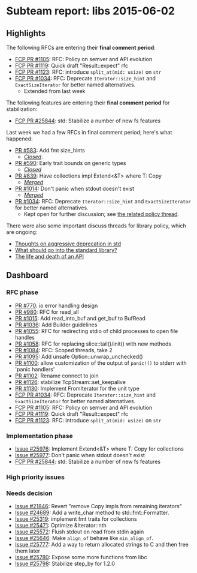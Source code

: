 # Subteam report: libs 2015-06-02

## Highlights

The following RFCs are entering their **final comment period**:

- [FCP PR #1105](https://github.com/rust-lang/rfcs/pull/1105):
  RFC: Policy on semver and API evolution
- [FCP PR #1119](https://github.com/rust-lang/rfcs/pull/1119):
  Quick draft "Result::expect" rfc
- [FCP PR #1123](https://github.com/rust-lang/rfcs/pull/1123):
  RFC: introduce `split_at(mid: usize)` on `str`
- [FCP PR #1034](https://github.com/rust-lang/rfcs/pull/1034):
  RFC: Deprecate `Iterator::size_hint` and `ExactSizeIterator` for better named alternatives.
  - Extended from last week

The following features are entering their **final comment period** for stabilization:

- [FCP PR  #25844](https://github.com/rust-lang/rust/pull/25844):
  std: Stabilize a number of new fs features

Last week we had a few RFCs in final comment period; here's what happened:

- [PR #583](https://github.com/rust-lang/rfcs/pull/583):
  Add fmt size_hints
  - [*Closed*](https://github.com/rust-lang/rfcs/pull/583#issuecomment-108103928).
- [PR #590](https://github.com/rust-lang/rfcs/pull/590):
  Early trait bounds on generic types
  - [*Closed*](https://github.com/rust-lang/rfcs/pull/590#issuecomment-108125198)
- [PR #839](https://github.com/rust-lang/rfcs/pull/839):
  Have collections impl Extend<&T> where T: Copy
  - [*Merged*](https://github.com/rust-lang/rfcs/pull/839#issuecomment-108131092)
- [PR #1014](https://github.com/rust-lang/rfcs/pull/1014):
  Don't panic when stdout doesn't exist
  - [*Merged*](https://github.com/rust-lang/rfcs/pull/1014#issuecomment-108132051)
- [PR #1034](https://github.com/rust-lang/rfcs/pull/1034):
  RFC: Deprecate `Iterator::size_hint` and `ExactSizeIterator` for better named alternatives.
  - Kept open for further discussion; see
    [the related policy thread](https://internals.rust-lang.org/t/thoughts-on-aggressive-deprecation-in-libstd/2176).

There were also some important discuss threads for library policy, which are ongoing:

- [Thoughts on aggressive deprecation in std](https://internals.rust-lang.org/t/thoughts-on-aggressive-deprecation-in-libstd/2176)
- [What should go into the standard library?](https://internals.rust-lang.org/t/what-should-go-into-the-standard-library/2158)
- [The life and death of an API](https://internals.rust-lang.org/t/the-life-and-death-of-an-api/2087)

## Dashboard

### RFC phase

- [PR #770](https://github.com/rust-lang/rfcs/pull/770):
  io error handling design
- [PR #980](https://github.com/rust-lang/rfcs/pull/980):
  RFC for read_all
- [PR #1015](https://github.com/rust-lang/rfcs/pull/1015):
  Add read_into_buf and get_buf to BufRead
- [PR #1036](https://github.com/rust-lang/rfcs/pull/1036):
  Add Builder guidelines
- [PR #1055](https://github.com/rust-lang/rfcs/pull/1055):
  RFC for redirecting stdio of child processes to open file handles
- [PR #1058](https://github.com/rust-lang/rfcs/pull/1058):
  RFC for replacing slice::tail()/init() with new methods
- [PR #1084](https://github.com/rust-lang/rfcs/pull/1084):
  RFC: Scoped threads, take 2
- [PR #1095](https://github.com/rust-lang/rfcs/pull/1095):
  Add unsafe Option::unwrap_unchecked()
- [PR #1100](https://github.com/rust-lang/rfcs/pull/1100):
  allow customization of the output of `panic!()` to stderr with 'panic handlers'
- [PR #1102](https://github.com/rust-lang/rfcs/pull/1102):
  Rename connect to join
- [PR #1126](https://github.com/rust-lang/rfcs/pull/1126):
  stabilize TcpStream::set_keepalive
- [PR #1130](https://github.com/rust-lang/rfcs/pull/1130):
  Implement FromIterator for the unit type
- [FCP PR #1034](https://github.com/rust-lang/rfcs/pull/1034):
  RFC: Deprecate `Iterator::size_hint` and `ExactSizeIterator` for better named alternatives.
- [FCP PR #1105](https://github.com/rust-lang/rfcs/pull/1105):
  RFC: Policy on semver and API evolution
- [FCP PR #1119](https://github.com/rust-lang/rfcs/pull/1119):
  Quick draft "Result::expect" rfc
- [FCP PR #1123](https://github.com/rust-lang/rfcs/pull/1123):
  RFC: introduce `split_at(mid: usize)` on `str`

### Implementation phase

- [Issue #25976](https://github.com/rust-lang/rust/issues/25976):
  Implement Extend<&T> where T: Copy for collections
- [Issue #25977](https://github.com/rust-lang/rust/issues/25977):
  Don't panic when stdout doesn't exist
- [FCP PR  #25844](https://github.com/rust-lang/rust/pull/25844):
  std: Stabilize a number of new fs features

### High priority issues


### Needs decision

- [Issue #21846](https://github.com/rust-lang/rust/pull/21846):
  Revert "remove Copy impls from remaining iterators"
- [Issue #24689](https://github.com/rust-lang/rust/pull/24689):
  Add a write_char method to std::fmt::Formatter.
- [Issue #25319](https://github.com/rust-lang/rust/pull/25319):
  implement fmt traits for collections
- [Issue #25471](https://github.com/rust-lang/rust/pull/25471):
  Optimize &Iterator::nth
- [Issue #25572](https://github.com/rust-lang/rust/pull/25572):
  Flush stdout on read from stdin again
- [Issue #25646](https://github.com/rust-lang/rust/pull/25646):
  Make `align_of` behave like `min_align_of`.
- [Issue #25777](https://github.com/rust-lang/rust/pull/25777):
  Add a way to return allocated strings to C and then free them later
- [Issue #25780](https://github.com/rust-lang/rust/pull/25780):
  Expose some more functions from libc
- [Issue #25798](https://github.com/rust-lang/rust/pull/25798):
  Stabilize step_by for 1.2.0
